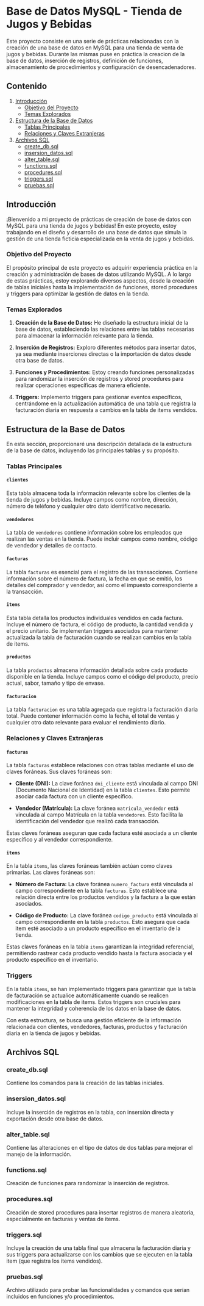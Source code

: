 # Base de Datos MySQL - Tienda de Jugos y Bebidas

Este proyecto consiste en una serie de prácticas relacionadas con la creación de una base de datos en MySQL para una tienda de venta de jugos y bebidas. Durante las mismas puse en práctica la creacion de la base de datos, inserción de registros, definición de funciones, almacenamiento de procedimientos y configuración de desencadenadores.

## Contenido

1. [Introducción](#introducción)
    - [Objetivo del Proyecto](#objetivo-del-proyecto)
    - [Temas Explorados](#temas-explorados)
2. [Estructura de la Base de Datos](#estructura-de-la-base-de-datos)
    - [Tablas Principales](#tablas-principales)
    - [Relaciones y Claves Extranjeras](#relaciones-y-claves-extranjeras)
3. [Archivos SQL](#archivos-sql)
   - [create_db.sql](#create_dbsql)
   - [insersion_datos.sql](#insersion_datossql)
   - [alter_table.sql](#alter_tablesql)
   - [functions.sql](#functionssql)
   - [procedures.sql](#proceduressql)
   - [triggers.sql](#triggerssql)
   - [pruebas.sql](#pruebasql)



## Introducción

¡Bienvenido a mi proyecto de prácticas de creación de base de datos con MySQL para una tienda de jugos y bebidas! En este proyecto, estoy trabajando en el diseño y desarrollo de una base de datos que simula la gestión de una tienda ficticia especializada en la venta de jugos y bebidas.

### Objetivo del Proyecto

El propósito principal de este proyecto es adquirir experiencia práctica en la creación y administración de bases de datos utilizando MySQL. A lo largo de estas prácticas, estoy explorando diversos aspectos, desde la creación de tablas iniciales hasta la implementación de funciones, stored procedures y triggers para optimizar la gestión de datos en la tienda.

### Temas Explorados

1. **Creación de la Base de Datos:** He diseñado la estructura inicial de la base de datos, estableciendo las relaciones entre las tablas necesarias para almacenar la información relevante para la tienda.

2. **Inserción de Registros:** Exploro diferentes métodos para insertar datos, ya sea mediante inserciones directas o la importación de datos desde otra base de datos.

3. **Funciones y Procedimientos:** Estoy creando funciones personalizadas para randomizar la inserción de registros y stored procedures para realizar operaciones específicas de manera eficiente.

4. **Triggers:** Implemento triggers para gestionar eventos específicos, centrándome en la actualización automática de una tabla que registra la facturación diaria en respuesta a cambios en la tabla de items vendidos.

## Estructura de la Base de Datos

En esta sección, proporcionaré una descripción detallada de la estructura de la base de datos, incluyendo las principales tablas y su propósito.

### Tablas Principales

#### `clientes`

Esta tabla almacena toda la información relevante sobre los clientes de la tienda de jugos y bebidas. Incluye campos como nombre, dirección, número de teléfono y cualquier otro dato identificativo necesario.

#### `vendedores`

La tabla de `vendedores` contiene información sobre los empleados que realizan las ventas en la tienda. Puede incluir campos como nombre, código de vendedor y detalles de contacto.

#### `facturas`

La tabla `facturas` es esencial para el registro de las transacciones. Contiene información sobre el número de factura, la fecha en que se emitió, los detalles del comprador y vendedor, así como el impuesto correspondiente a la transacción.

#### `items`

Esta tabla detalla los productos individuales vendidos en cada factura. Incluye el número de factura, el código de producto, la cantidad vendida y el precio unitario. Se implementan triggers asociados para mantener actualizada la tabla de facturación cuando se realizan cambios en la tabla de items.

#### `productos`

La tabla `productos` almacena información detallada sobre cada producto disponible en la tienda. Incluye campos como el código del producto, precio actual, sabor, tamaño y tipo de envase.

#### `facturacion`

La tabla `facturacion` es una tabla agregada que registra la facturación diaria total. Puede contener información como la fecha, el total de ventas y cualquier otro dato relevante para evaluar el rendimiento diario.

### Relaciones y Claves Extranjeras

#### `facturas`

La tabla `facturas` establece relaciones con otras tablas mediante el uso de claves foráneas. Sus claves foráneas son:

- **Cliente (DNI):** La clave foránea `dni_cliente` está vinculada al campo DNI (Documento Nacional de Identidad) en la tabla `clientes`. Esto permite asociar cada factura con un cliente específico.

- **Vendedor (Matrícula):** La clave foránea `matricula_vendedor` está vinculada al campo Matrícula en la tabla `vendedores`. Esto facilita la identificación del vendedor que realizó cada transacción.

Estas claves foráneas aseguran que cada factura esté asociada a un cliente específico y al vendedor correspondiente.

#### `items`

En la tabla `items`, las claves foráneas también actúan como claves primarias. Las claves foráneas son:

- **Número de Factura:** La clave foránea `numero_factura` está vinculada al campo correspondiente en la tabla `facturas`. Esto establece una relación directa entre los productos vendidos y la factura a la que están asociados.

- **Código de Producto:** La clave foránea `codigo_producto` está vinculada al campo correspondiente en la tabla `productos`. Esto asegura que cada item esté asociado a un producto específico en el inventario de la tienda.

Estas claves foráneas en la tabla `items` garantizan la integridad referencial, permitiendo rastrear cada producto vendido hasta la factura asociada y el producto específico en el inventario.

### Triggers

En la tabla `items`, se han implementado triggers para garantizar que la tabla de facturación se actualice automáticamente cuando se realicen modificaciones en la tabla de items. Estos triggers son cruciales para mantener la integridad y coherencia de los datos en la base de datos.

Con esta estructura, se busca una gestión eficiente de la información relacionada con clientes, vendedores, facturas, productos y facturación diaria en la tienda de jugos y bebidas.

## Archivos SQL

### create_db.sql

Contiene los comandos para la creación de las tablas iniciales.

### insersion_datos.sql

Incluye la inserción de registros en la tabla, con insersión directa y exportación desde otra base de datos.

### alter_table.sql

Contiene las alteraciones en el tipo de datos de dos tablas para mejorar el manejo de la información.

### functions.sql

Creación de funciones para randomizar la inserción de registros.

### procedures.sql

Creación de stored procedures para insertar registros de manera aleatoria, especialmente en facturas y ventas de items.

### triggers.sql

Incluye la creación de una tabla final que almacena la facturación diaria y sus triggers para actualizarse con los cambios que se ejecuten en la tabla item (que registra los items vendidos).

### pruebas.sql

Archivo utilizado para probar las funcionalidades y comandos que serían incluidos en funciones y/o procedimientos.